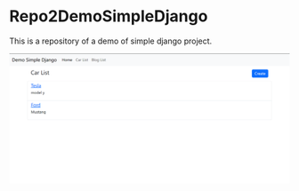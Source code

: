 # Repo2DemoSimpleDjango

This is a repository of a demo of simple django project.

![screenshot](./sreenshot.png)
